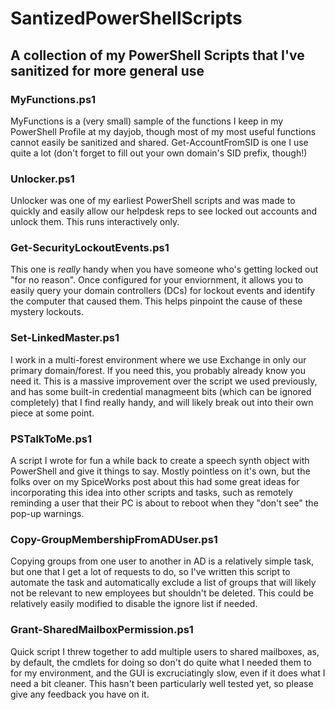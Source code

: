 # SantizedPowerShellScripts
## A collection of my PowerShell Scripts that I've sanitized for more general use

### MyFunctions.ps1
MyFunctions is a (very small) sample of the functions I keep in my PowerShell Profile at my dayjob, though most of my most useful functions cannot easily be sanitized and shared. Get-AccountFromSID is one I use quite a lot (don't forget to fill out your own domain's SID prefix, though!)

### Unlocker.ps1
Unlocker was one of my earliest PowerShell scripts and was made to quickly and easily allow our helpdesk reps to see locked out accounts and unlock them. This runs interactively only.

### Get-SecurityLockoutEvents.ps1
This one is *really* handy when you have someone who's getting locked out "for no reason". Once configured for your enviornment, it allows you to easily query your domain controllers (DCs) for lockout events and identify the computer that caused them. This helps pinpoint the cause of these mystery lockouts.

### Set-LinkedMaster.ps1
I work in a multi-forest environment where we use Exchange in only our primary domain/forest. If you need this, you probably already know you need it. This is a massive improvement over the script we used previously, and has some built-in credential managmeent bits (which can be ignored completely) that I find really handy, and will likely break out into their own piece at some point.

### PSTalkToMe.ps1
A script I wrote for fun a while back to create a speech synth object with PowerShell and give it things to say. Mostly pointless on it's own, but the folks over on my SpiceWorks post about this had some great ideas for incorporating this idea into other scripts and tasks, such as remotely reminding a user that their PC is about to reboot when they "don't see" the pop-up warnings. 

### Copy-GroupMembershipFromADUser.ps1
Copying groups from one user to another in AD is a relatively simple task, but one that I get a lot of requests to do, so I've written this script to automate the task and automatically exclude a list of groups that will likely not be relevant to new employees but shouldn't be deleted. This could be relatively easily modified to disable the ignore list if needed. 

### Grant-SharedMailboxPermission.ps1
Quick script I threw together to add multiple users to shared mailboxes, as, by default, the cmdlets for doing so don't do quite what I needed them to for my environment, and the GUI is excruciatingly slow, even if it does what I need a bit cleaner. This hasn't been particularly well tested yet, so please give any feedback you have on it. 
